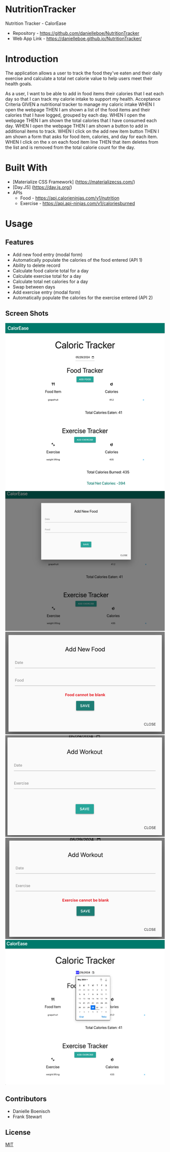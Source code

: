 # NutritionTracker
Nutrition Tracker - CalorEase
- Repository - https://github.com/danielleboe/NutritionTracker
- Web App Link - https://danielleboe.github.io/NutritionTracker/

# Introduction
The application allows a user to track the food they've eaten and their daily exercise and calculate a total net calorie value to help users meet their health goals.

As a user,
I want to be able to add in food items their calories that I eat each day so that I can track my calorie intake to support my health.
Acceptance Criteria
GIVEN a nutritional tracker to manage my caloric intake
WHEN I open the webpage
THEN I am shown a list of the food items and their calories that I have logged, grouped by each day.
WHEN I open the webpage
THEN I am shown the total calories that I have consumed each day.
WHEN I open the webpage
THEN I am shown a button to add in additional items to track.
WHEN I click on the add new item button
THEN I am shown a form that asks for food item, calories, and day for each item.
WHEN I click on the x on each food item line
THEN that item deletes from the list and is removed from the total calorie count for the day.

# Built With
- [Materialize CSS Framework] (https://materializecss.com/)
- [Day.JS] (https://day.js.org/)
- APIs 
    - Food - https://api.calorieninjas.com/v1/nutrition 
    - Exercise - https://api.api-ninjas.com/v1/caloriesburned

# Usage

## Features
- Add new food entry (modal form)
- Automatically populate the calories of the food entered (API 1)
- Ability to delete record
- Calculate food calorie total for a day
- Calculate exercise total for a day
- Calculate total net calories for a day
- Swap between days
- Add exercise entry (modal form)
- Automatically populate the calories for the exercise entered (API 2)

## Screen Shots
![App View](./assets/Nutrition-Tracker.png "Full Screen")
![Add Food Modal](./assets/Add%20Food.png "Add Food")
![Food Modal Error](./assets/Add%20Food%20Error.png "Food Modal Error")
![Add Workout Modal](./assets/Add%20Workout.png "Add Workout Modal")
![Workout Modal Error](./assets/Add%20Workout%20Error.png "Workout Error Modal")
![Select Date](./assets/Select%20Date.png "Select Date")


## Contributors
- Danielle Boenisch
- Frank Stewart

## License

[MIT](https://choosealicense.com/licenses/mit/)